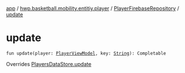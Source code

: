 [app](../../index.md) / [hwp.basketball.mobility.entitiy.player](../index.md) / [PlayerFirebaseRepository](index.md) / [update](.)

# update

`fun update(player: `[`PlayerViewModel`](../-player-view-model/index.md)`, key: `[`String`](https://kotlinlang.org/api/latest/jvm/stdlib/kotlin/-string/index.html)`): Completable`

Overrides [PlayersDataStore.update](../-players-data-store/update.md)

